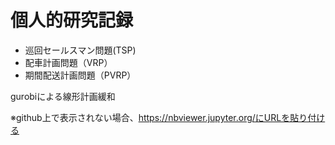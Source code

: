 # 個人的研究記録

- 巡回セールスマン問題(TSP)
- 配車計画問題（VRP）
- 期間配送計画問題（PVRP）

gurobiによる線形計画緩和

※github上で表示されない場合、https://nbviewer.jupyter.org/にURLを貼り付ける
